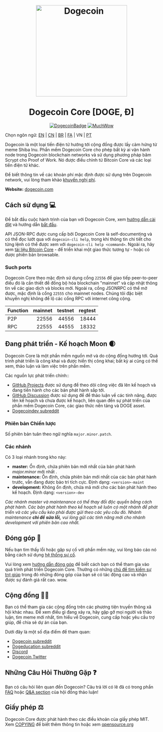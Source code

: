 <h1 align="center">
<img src="https://static.tumblr.com/ppdj5y9/Ae9mxmxtp/300coin.png" alt="Dogecoin" width="300"/>
<br/><br/>
Dogecoin Core [DOGE, Ð]  
</h1>

<div align="center">

[![DogecoinBadge](https://img.shields.io/badge/Doge-Coin-yellow.svg)](https://dogecoin.com)
[![MuchWow](https://img.shields.io/badge/Much-Wow-yellow.svg)](https://dogecoin.com)

</div>

Chọn ngôn ngữ: [EN](./README.md) | [CN](./README_zh_CN.md) | [BR](./README_pt_BR.md) | [FA](./README_fa_IR.md) | VN | [PT](./README_pt_PT.md)

Dogecoin là một loại tiền điện tử hướng tới cộng đồng được lấy cảm hứng từ meme Shiba Inu. Phần mềm Dogecoin Core cho phép bất kỳ ai vận hành node trong Dogecoin blockchain networks và sử dụng phương pháp băm Scrypt cho Proof of Work. Nó được điều chỉnh từ Bitcoin Core và các loại tiền điện tử khác.

Để biết thông tin về các khoản phí mặc định được sử dụng trên Dogecoin network, vui lòng
tham khảo [khuyến nghị phí](doc/fee-recommendation.md).

**Website:** [dogecoin.com](https://dogecoin.com)

## Cách sử dụng 💻

Để bắt đầu cuộc hành trình của bạn với Dogecoin Core, xem [hướng dẫn cài đặt](INSTALL.md) và hướng dẫn [bắt đầu](doc/getting-started.md).

API JSON-RPC được cung cấp bởi Dogecoin Core là self-documenting và có thể đọc lướt qua với `dogecoin-cli help`, trong khi thông tin chi tiết cho từng lệnh có thể được xem với `dogecoin-cli help <command>`. Ngoài ra, hãy xem [tài liệu Bitcoin Core](https://developer.bitcoin.org/reference/rpc/) - để triển khai một giao thức tương tự - hoặc có được phiên bản browsable.

### Such ports

Dogecoin Core theo mặc định sử dụng cổng `22556` để giao tiếp peer-to-peer điều đó
là cần thiết để đồng bộ hóa blockchain "mainnet" và cập nhật thông tin về các giao dịch
và blocks mới. Ngoài ra, cổng JSONRPC có thể mở được, mặc định là cổng `22555` cho mainnet nodes.
Chúng tôi đặc biệt khuyến nghị không để lộ các cổng RPC với internet công cộng.

| Function | mainnet | testnet | regtest |
| :------- | ------: | ------: | ------: |
| P2P      |   22556 |   44556 |   18444 |
| RPC      |   22555 |   44555 |   18332 |

## Đang phát triển - Kế hoạch Moon 🌒

Dogecoin Core là một phần mềm nguồn mở và do cộng đồng hướng tới. Quá trình phát triển
là công khai và được hiển thị công khai; bất kỳ ai cũng có thể xem, thảo luận và làm việc
trên phần mềm.

Các nguồn lực phát triển chính::

* [GitHub Projects](https://github.com/dogecoin/dogecoin/projects) được sử dụng để
  theo dõi công việc đã lên kế hoạch và đang tiến hành cho các bản phát hành sắp tới.
* [GitHub Discussion](https://github.com/dogecoin/dogecoin/discussions) được sử dụng để
  để thảo luận về các tính năng, được lên kế hoạch và chưa được kế hoạch, liên quan đến
  sự phát triển của phần mềm Dogecoin Core, các giao thức nền tảng và DOGE asset.  
* [Dogecoindev subreddit](https://www.reddit.com/r/dogecoindev/)

### Phiên bản Chiến lược
Số phiên bản tuân theo ngữ nghĩa ```major.minor.patch```.

### Các nhánh
Có 3 loại nhánh trong kho này:

- **master:** Ổn định, chứa phiên bản mới nhất của bản phát hành *major.minor* mới nhất .
- **maintenance:** Ổn định, chứa phiên bản mới nhất của các bản phát hành trước, vẫn đang được bảo trì tích cực. Định dạng: ```<version>-maint```
- **development:** Không ổn định, chứa mã mới cho các bản phát hành theo kế hoạch. Định dạng: ```<version>-dev```

*Các nhánh master và maintenance có thể thay đổi độc quyền bằng cách phát hành. Các bản phát hành*
*theo kế hoạch sẽ luôn có một nhánh để phát triển và các yêu cầu kéo phải được*
*gửi theo các yêu cầu đó. Nhánh maintenance **chỉ để sửa lỗi,***
*vui lòng gửi các tính năng mới cho nhánh development với phiên bản cao nhất.*

## Đóng góp 🤝

Nếu bạn tìm thấy lỗi hoặc gặp sự cố với phần mềm này, vui lòng báo cáo nó
bằng cách sử dụng [hệ thống sự cố](https://github.com/dogecoin/dogecoin/issues/new?assignees=&labels=bug&template=bug_report.md&title=%5Bbug%5D+).

Vui lòng xem [hướng dẫn đóng góp](CONTRIBUTING.md) để biết cách
bạn có thể tham gia vào quá trình phát triển Dogecoin Core. Thường có những
[chủ đề tìm kiếm sự trợ giúp](https://github.com/dogecoin/dogecoin/labels/help%20wanted)
trong đó những đóng góp của bạn sẽ có tác động cao và nhận được sự đánh giá rất cao. wow.

## Cộng đồng 🚀🍾

Bạn có thể tham gia các cộng đồng trên các phương tiện truyền thông xã hội khác nhau.
Để xem điều gì đang xảy ra, hãy gặp gỡ mọi người và thảo luận, tìm meme mới nhất, tìm hiểu
về Dogecoin, cung cấp hoặc yêu cầu trợ giúp, để chia sẻ dự án của bạn.

Dưới đây là một số địa điểm để tham quan:

* [Dogecoin subreddit](https://www.reddit.com/r/dogecoin/)
* [Dogeducation subreddit](https://www.reddit.com/r/dogeducation/)
* [Discord](https://discord.gg/dogecoin)
* [Dogecoin Twitter](https://twitter.com/dogecoin)

## Những Câu Hỏi Thường Gặp ❓

Bạn có câu hỏi liên quan đến Dogecoin? Câu trả lời có lẽ đã có trong phần
[FAQ](doc/FAQ.md) hoặc
[Q&A section](https://github.com/dogecoin/dogecoin/discussions/categories/q-a)
của hội đồng thảo luận!

## Giấy phép ⚖️
Dogecoin Core được phát hành theo các điều khoản của giấy phép MIT. Xem
[COPYING](COPYING) để biết thêm thông tin hoặc xem
[opensource.org](https://opensource.org/licenses/MIT)
